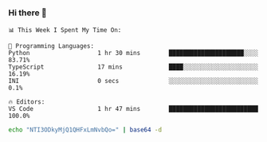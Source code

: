 ### Hi there 👋

<!--START_SECTION:waka-->
```text
📊 This Week I Spent My Time On: 

💬 Programming Languages: 
Python                   1 hr 30 mins        █████████████████████░░░░   83.71% 
TypeScript               17 mins             ████░░░░░░░░░░░░░░░░░░░░░   16.19% 
INI                      0 secs              ░░░░░░░░░░░░░░░░░░░░░░░░░   0.1%

🔥 Editors: 
VS Code                  1 hr 47 mins        █████████████████████████   100.0%
```


<!--END_SECTION:waka-->

```bash
echo "NTI3ODkyMjQ1QHFxLmNvbQo=" | base64 -d
```
